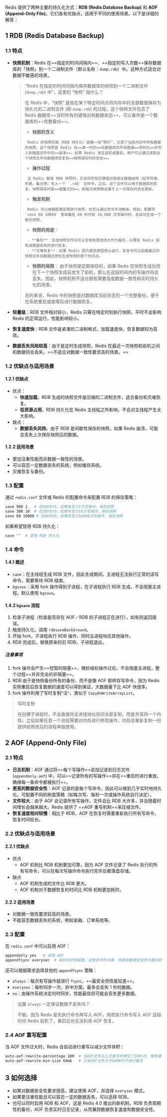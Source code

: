 Redis 提供了两种主要的持久化方式：**RDB (Redis Database Backup)** 和 **AOF (Append-Only File)**。它们各有优缺点，适用于不同的使用场景。以下是详细的解答：



## 1   RDB (Redis Database Backup)

### 1.1   特点

- **快照机制**：Redis 在==指定的时间间隔内==、==指定的写入次数==保存数据库的「快照」到一个二进制文件（默认名称：`dump.rdb`）中。这种方式适合对数据不敏感的场景。

    >   “Redis 在指定的时间间隔内保存数据库的快照到一个二进制文件 (`dump.rdb`) 中”，这里的 “快照” 指什么？
    >
    >   在 Redis 中，“快照” 是指在某个特定时间点将内存中的全部数据保存为持久化的二进制文件 (即 `dump.rdb`) 的过程。这个快照文件包含了 Redis 数据库==当时所有的键值对和数据状态==，可以看作是一个数据库的==完整备份==。
    >
    >   -   **快照的含义**
    >
    >      Redis 的快照机制（RDB 持久化）就像一张“照片”，记录了当前内存中所有数据的快照。这个快照是 Redis 在==某一时刻==将数据库的所有数据==序列化==并写入到磁盘文件中的==副本==。如果 Redis 发生宕机或重启，用户可以通过读取这个快照文件将数据库恢复到==快照保存时的状态==。
    >
    >   -   **操作过程**
    >
    >      当 Redis 触发 RDB 快照时，它会将所有的键值对和相关数据结构（如字符串、列表、集合等）写入一个 `.rdb` 文件中。之后，这个文件可以用于数据库的恢复。快照保存时是==增量式的==，即每次快照都会基于上一次保存的状态更新。
    >
    >   -   **触发机制**
    >
    >      Redis 可以根据配置定期进行快照，也可以通过命令手动触发。例如，配置项 `save 60 10000` 意味着在 60 秒内有 10,000 次写操作时，会自动生成一个新的快照。
    >
    >   -   **快照的用途**：
    >
    >      - **备份**：生成快照文件后可以复制到其他地方作为备份，以便在 Redis 宕机或数据丢失时进行恢复。
    >      - **灾难恢复**：如果 Redis 因为某些原因停止运行，恢复时可以加载最近的快照文件将数据还原到生成快照的那个时间点。
    >
    >   -   **快照的局限**：
    >      由于快照是定期保存的，如果 Redis 在快照生成后但在下一个快照生成前发生了宕机，那么在这段时间内的写操作将会丢失。因此，快照机制不适合那些需要高度数据一致性和实时持久化的场景。
    >
    >   总的来说，Redis 中的快照是对数据库当前状态的一个完整备份，便于在系统重启或故障后进行数据恢复。

- **轻量级**：RDB 文件相对较小，Redis 只需在特定时刻执行快照，平时不会影响 Redis 的正常运行，性能影响较小。

- **恢复速度快**：RDB 文件是紧凑的二进制格式，加载速度快，恢复数据较为高效。

- **数据丢失风险较高**：由于是定时生成快照，Redis 在最近一次快照和宕机之间的数据将会丢失，==不适合对数据一致性要求高的场景。==

### 1.2   优缺点与适用场景

#### 1.2.1   优缺点

-   优点：
    -   **快速加载**。RDB 生成的快照文件是压缩的二进制文件，适合备份和灾难恢复。
    -   **低资源占用**。RDB 持久化在 Redis 主线程之外影响，不会对主线程产生太大影响。
-   缺点：
    -   **数据丢失风险**。由于 RDB 是间歇性保存的快照，如果 Redis 崩溃，可能会丢失上次保存快照后的数据。

#### 1.2.2   适用场景

- 更加注重性能而非数据一致性的场景。
- 可以容忍一定数据丢失的系统，例如缓存系统。
- 灾难恢复与备份。

### 1.3   配置

通过 `redis.conf` 文件或 Redis 的配置命令来配置 RDB 的保存策略：
```bash
save 900 1   # 在900秒内，如果有至少1次写操作，保存快照
save 300 10  # 在300秒内，如果有至少10次写操作，保存快照
save 60 10000 # 在60秒内，如果有至少10000次写操作，保存快照
```

如果希望禁用 RDB 持久化：
```bash
save ""  # 禁用 RDB 持久化
```

### 1.4   命令

#### 1.4.1   概述

-   `save`：在主线程生成 RDB 文件，因此生成期间，主进程无法执行正常的读写命令，需要等待 RDB 结束。
-   `bgsave`：采用 fork 操作得到子进程，在子进程执行 RDB 生成，不会阻塞主进程。默认使用 `bgsave`。

#### 1.4.2   `bgsave` 流程

1.  检查子进程（检查是否存在 AOF／RDB 的子进程正在进行），如有则返回错误。
2.  触发持久化。调用 `rdbsaveBackGround`。
3.  开始 fork，子进程执行 RDB 操作，同时主进程响应其他操作。
4.  RDB 完成后，替换原来的旧 RDB，子进程退出。

##### 注意事项

1.  fork 操作会产生==短暂的阻塞==，微妙级别操作过后，不会阻塞主进程，整个过程==并非完全的非阻塞==。
2.  RDB 由于是快照备份所有的备份，而不是像 AOF 那样存写命令，因为 Redis 实例重启后恢复数据的速度可以得到保证，大数据量下比 AOF 快很多。
3.  fork 操作利用了写时复制^注^，类似于 `CopyOnWriteArrayList`。

>   写时复制
>
>   在创建子进程时，不会直接将主进程地址空间全部复制，而是共享同一个内存。之后如果任意一个进程需要对内存进行修改操作，内存会重新复制一份提供给修改后的进程单独使用。



## 2   AOF (Append-Only File)

### 2.1   特点

- **日志机制**：AOF 通过将==每个写操作==追加记录到日志文件 (`appendonly.aof`) 中，可以==记录所有的写操作==并在==重启时进行重放，确保每一条命令都被执行==。
- **更高的数据安全性**：AOF 记录的是每个写命令，因此可以做到几乎实时地持久化。可配置不同的刷盘策略（如每次写、每秒一次或操作系统自行决定）。
- **文件较大**：由于 AOF 会记录所有写操作，文件会比 RDB 大许多，并且随着时间增长会越来越大。Redis 提供了 ==AOF 重写机制==来压缩文件。
- **恢复速度相对较慢**：相比于 RDB，AOF 在恢复时需要重新执行所有写命令，恢复时间较长。

### 2.2   优缺点与适用场景

#### 2.2.1   优缺点

-   优点
    -   AOF 机制比 RDB 机制更加可靠，因为 AOF 文件记录了 Redis 执行的所有写命令，可以在每次写操作命令执行完毕后都落盘存储。 
-   缺点
    -   AOF 机制生成的文件比 RDB 更大。
    -   AOF 机制对于数据恢复的时间比 RDB 机制更加耗时。

#### 2.2.2   适用场景

- 对数据一致性要求较高的场景。
- 不能容忍数据丢失的系统，例如金融、订单系统等。

### 2.3   配置

在 `redis.conf` 中可以启用 AOF：
```bash
appendonly yes   # 启用 AOF
appendfsync everysec  # 每秒同步到磁盘，这是折中的方案，性能和数据安全性平衡较好
```

还可以根据需求选择其他的 `appendfsync` 策略：
- `always`：每次有写操作就进行 `fsync`，==最安全但性能较差==。
- `everysec`：每秒同步一次，折中方案。最多会丢失 1 秒的数据。
- `no`：由操作系统决定何时同步，性能最佳但可能会丢失更多数据。

>   设置 `always` 一定保证数据不丢失吗？
>
>   不能，因为 Redis 是先执行命令再写入 AOF，倘若执行命令写入 AOF 这段时间 Redis 宕机了，重启后也无法利用 AOF 恢复。

### 2.4   AOF 重写配置

当 AOF 文件过大时，Redis 会自动进行重写以减少文件体积：
```bash
auto-aof-rewrite-percentage 100  # 当AOF文件比上次重写时增加了100%时，触发重写
auto-aof-rewrite-min-size 64mb   # 只有AOF文件大于64MB时才进行重写
```



## 3   如何选择

- 如果对数据安全性要求很高，建议使用 AOF，并选择 `everysec` 模式。
- 如果更注重性能且可以容忍一定的数据丢失，可以选择 RDB。
- 也可以同时启用 RDB 和 AOF，这是 Redis 4.0 推出的新机制。RDB 负责周期性的备份，AOF 负责实时日志记录，从而兼顾数据恢复速度和数据安全性。
